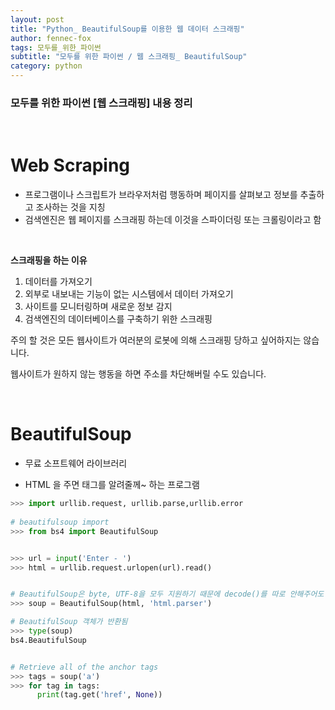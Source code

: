 ```yaml
---
layout: post
title: "Python_ BeautifulSoup를 이용한 웹 데이터 스크래핑"
author: fennec-fox
tags: 모두를_위한_파이썬
subtitle: "모두를 위한 파이썬 / 웹 스크래핑_ BeautifulSoup"
category: python
---
```


### 모두를 위한 파이썬 [웹 스크래핑] 내용 정리

<br>

# Web Scraping

- 프로그램이나 스크립트가 브라우저처럼 행동하며 페이지를 살펴보고 정보를 추출하고 조사하는 것을 지칭
- 검색엔진은 웹 페이지를 스크래핑 하는데 이것을 스파이더링 또는 크롤링이라고 함

<br>

**스크래핑을 하는 이유**

1. 데이터를 가져오기
2. 외부로 내보내는 기능이 없는 시스템에서 데이터 가져오기
3. 사이트를 모니터링하며 새로운 정보 감지
4. 검색엔진의 데이터베이스를 구축하기 위한 스크래핑

주의 할 것은 모든 웹사이트가 여러분의 로봇에 의해 스크래핑 당하고 싶어하지는 않습니다. 

웹사이트가 원하지 않는 행동을 하면 주소를 차단해버릴 수도 있습니다.

<br>

# BeautifulSoup

- 무료 소프트웨어 라이브러리

- HTML 을 주면 태그를 알려줄께~ 하는 프로그램

```python
>>> import urllib.request, urllib.parse,urllib.error
		
# beautifulsoup import
>>> from bs4 import BeautifulSoup


>>> url = input('Enter - ')
>>> html = urllib.request.urlopen(url).read()


# BeautifulSoup은 byte, UTF-8을 모두 지원하기 때문에 decode()를 따로 안해주어도 됨
>>> soup = BeautifulSoup(html, 'html.parser')

# BeautifulSoup 객체가 반환됨
>>> type(soup)
bs4.BeautifulSoup


# Retrieve all of the anchor tags
>>> tags = soup('a')
>>> for tag in tags:
      print(tag.get('href', None))



```

